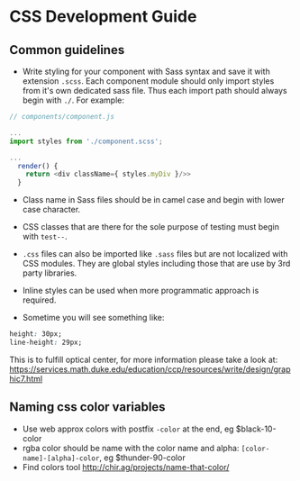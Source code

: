 # CSS Development Guide

## Common guidelines

- Write styling for your component with Sass syntax and save it with extension `.scss`. Each component module should only import styles from it's own dedicated sass file. Thus each import path should always begin with `./`. For example:

```javascript
// components/component.js

...
import styles from './component.scss';

...
  render() {
    return <div className={ styles.myDiv }/>>
  }
```

- Class name in Sass files should be in camel case and begin with lower case character.

- CSS classes that are there for the sole purpose of testing must begin with `test--`.

- `.css` files can also be imported like `.sass` files but are not localized with CSS modules. They are global styles including those that are use by 3rd party libraries.

- Inline styles can be used when more programmatic approach is required.

- Sometime you will see something like: 
```css
height: 30px;
line-height: 29px;
```
This is to fulfill optical center, for more information please take a look at: https://services.math.duke.edu/education/ccp/resources/write/design/graphic7.html

## Naming css color variables

- Use web approx colors with postfix `-color` at the end, eg $black-10-color
- rgba color should be name with the color name and alpha: `[color-name]-[alpha]-color`, eg $thunder-90-color
- Find colors tool http://chir.ag/projects/name-that-color/
